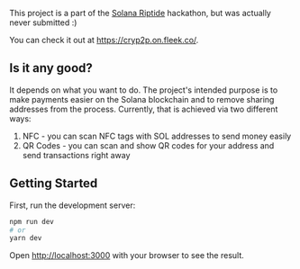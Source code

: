 This project is a part of the [Solana Riptide](https://solana.com/riptide) hackathon, but was actually never submitted :)

You can check it out at https://cryp2p.on.fleek.co/.

## Is it any good?

It depends on what you want to do. The project's intended purpose is to make payments easier on the Solana blockchain and to remove sharing addresses from the process. Currently, that is achieved via two different ways:
1. NFC - you can scan NFC tags with SOL addresses to send money easily
2. QR Codes - you can scan and show QR codes for your address and send transactions right away

## Getting Started

First, run the development server:

```bash
npm run dev
# or
yarn dev
```

Open [http://localhost:3000](http://localhost:3000) with your browser to see the result.

